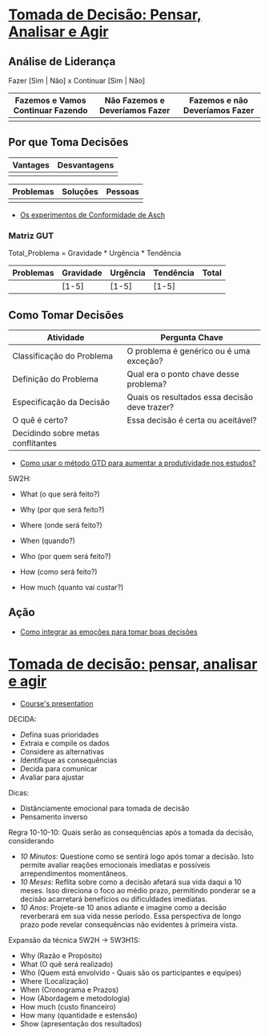 # [Tomada de Decisão: Pensar, Analisar e Agir](https://cursos.alura.com.br/course/tomada-decisao-pensar-analisar-agir "Instructor: Lunna Dias") #


## Análise de Liderança ##

Fazer [Sim | Não] x Continuar [Sim | Não]

| Fazemos e Vamos Continuar Fazendo | Não Fazemos e Deveríamos Fazer | Fazemos e não Deveríamos Fazer |
|-----------------------------------|--------------------------------|--------------------------------|
|                                   |                                |                                |

## Por que Toma Decisões ##

| Vantages | Desvantagens |
|----------|--------------|
|          |              |

| Problemas | Soluções | Pessoas |
|-----------|----------|---------|
|           |          |         |

- [Os experimentos de Conformidade de Asch](https://www.psymeetsocial.com/blog/artigos/experimentos-de-conformidade-de-asch)

### Matriz GUT ###

Total_Problema =  Gravidade * Urgência * Tendência

| Problemas | Gravidade | Urgência | Tendência | Total |
|-----------|-----------|----------|-----------|-------|
|           | [1-5]     | [1-5]    | [1-5]     |       |

## Como Tomar Decisões ##

| Atividade                          | Pergunta Chave                                |
|------------------------------------|-----------------------------------------------|
| Classificação do Problema          | O problema é genérico ou é uma exceção?       |
| Definição do Problema              | Qual era o ponto chave desse problema?        |
| Especificação da Decisão           | Quais os resultados essa decisão deve trazer? |
| O quê é certo?                     | Essa decisão é certa ou aceitável?            |
| Decidindo sobre metas conflitantes |                                               |

- [Como usar o método GTD para aumentar a produtividade nos estudos?](https://degraucultural.com.br/noticia/como-usar-o-metodo-gtd-para-aumentar-a-produtividade-nos-estudos)

5W2H:

- What (o que será feito?)
- Why (por que será feito?)
- Where (onde será feito?)
- When (quando?)
- Who (por quem será feito?)

- How (como será feito?)
- How much (quanto vai custar?)

## Ação ##

- [Como integrar as emoções para tomar boas decisões](https://www.youtube.com/watch?v=B6N5m4x1fiM)

# [Tomada de decisão: pensar, analisar e agir](https://cursos.alura.com.br/course/tomada-de-decisao-pensar-analisar-agir "Instructor: Tayná Carvalho") #

- [Course's presentation](https://cdn3.gnarususercontent.com.br/3323-tomada-decisao/Apostila+-+Tomada+de+decis%C3%A3o_+pensar%2C+analisar+e+agir+-+Slides.pdf)

DECIDA:
- *D*efina suas prioridades
- *E*xtraia e compile os dados
- *C*onsidere as alternativas
- *I*dentifique as consequências
- *D*ecida para comunicar
- *A*valiar para ajustar

Dicas:
- Distânciamente emocional para tomada de decisão
- Pensamento inverso

Regra 10-10-10: Quais serão as consequências após a tomada da decisão, considerando
- *10 Minutos*: Questione como se sentirá logo após tomar a decisão. Isto permite avaliar reações emocionais imediatas e possíveis arrependimentos momentâneos.
- *10 Meses*: Reflita sobre como a decisão afetará sua vida daqui a 10 meses. Isso direciona o foco ao médio prazo, permitindo ponderar se a decisão acarretará benefícios ou dificuldades imediatas.
- *10 Anos*: Projete-se 10 anos adiante e imagine como a decisão reverberará em sua vida nesse período. Essa perspectiva de longo prazo pode revelar consequências não evidentes à primeira vista.

Expansão da técnica 5W2H -> 5W3H1S:

- Why (Razão e Propósito)
- What (O quê será realizado)
- Who (Quem está envolvido - Quais são os participantes e equipes)
- Where (Localização)
- When (Cronograma e Prazos)
- How (Abordagem e metodologia)
- How much (custo financeiro)
- How many (quantidade e estensão)
- Show (apresentação dos resultados)

